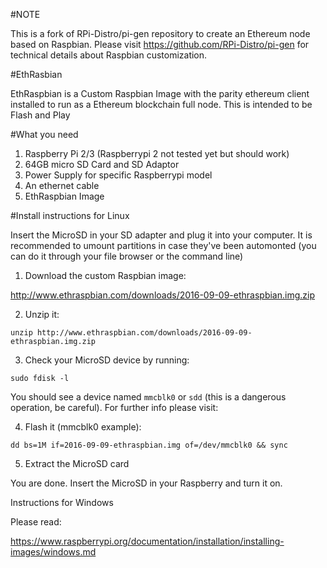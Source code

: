 #NOTE

This is a fork of RPi-Distro/pi-gen repository to create an Ethereum node based on Raspbian. Please visit https://github.com/RPi-Distro/pi-gen for technical details about Raspbian customization.

#EthRasbian

EthRaspbian is a Custom Raspbian Image with the parity ethereum client installed to run as a Ethereum blockchain full node. This is intended to be Flash and Play

#What you need

1. Raspberry Pi 2/3 (Raspberrypi 2 not tested yet but should work)
2. 64GB micro SD Card and SD Adaptor
3. Power Supply for specific Raspberrypi model
4. An ethernet cable
5. EthRaspbian Image

#Install instructions for Linux

Insert the MicroSD in your SD adapter and plug it into your computer. It is recommended to umount partitions in case they've been automonted (you can do it through your file browser or the command line)

1. Download the custom Raspbian image:

http://www.ethraspbian.com/downloads/2016-09-09-ethraspbian.img.zip

2. Unzip it:

`unzip http://www.ethraspbian.com/downloads/2016-09-09-ethraspbian.img.zip`

3. Check your MicroSD device by running:

`sudo fdisk -l`

You should see a device named `mmcblk0` or `sdd` (this is a dangerous operation, be careful). For further info please visit:

4. Flash it (mmcblk0 example):

`dd bs=1M if=2016-09-09-ethraspbian.img of=/dev/mmcblk0 && sync`

5. Extract the MicroSD card

You are done. Insert the MicroSD in your Raspberry and turn it on.

Instructions for Windows

Please read:

https://www.raspberrypi.org/documentation/installation/installing-images/windows.md

